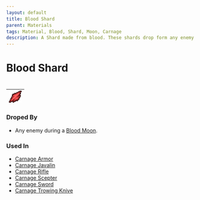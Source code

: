 ```yaml
---
layout: default
title: Blood Shard
parent: Materials
tags: Material, Blood, Shard, Moon, Carnage
description: A Shard made from blood. These shards drop form any enemy during a bloodmoon.
---
```


# Blood Shard
#
| ![Icon](https://raw.githubusercontent.com/RickLugtigheid/SupernovaMod/main/Items/Materials/BloodShards.png) |
| ------ |

### Droped By
- Any enemy during a [Blood Moon](https://terraria-archive.fandom.com/wiki/Blood_Moon).

### Used In
- [Carnage Armor](https://ricklugtigheid.github.io/SupernovaMod/docs/items/armor/carnage_set/)
- [Carnage Javalin](https://ricklugtigheid.github.io/SupernovaMod/docs/items/weapons/carnage_javalin/)
- [Carnage Rifle](https://ricklugtigheid.github.io/SupernovaMod/docs/items/weapons/carnage_rifle/)
- [Carnage Scepter](https://ricklugtigheid.github.io/SupernovaMod/docs/items/weapons/carnage_scepter/)
- [Carnage Sword](https://ricklugtigheid.github.io/SupernovaMod/docs/items/weapons/carnage_sword/)
- [Carnage Trowing Knive](https://ricklugtigheid.github.io/SupernovaMod/docs/items/weapons/carnage_trowing_knive/)